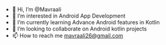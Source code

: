 - 👋 Hi, I’m @Mavraali
- 👀 I’m interested in Android App Development
- 🌱 I’m currently learning Advance Android features in Kotlin
- 💞️ I’m looking to collaborate on Android kotlin projects
- 📫 How to reach me mavraali26@gmail.com

<!---
Mavraali/Mavraali is a ✨ special ✨ repository because its `README.md` (this file) appears on your GitHub profile.
You can click the Preview link to take a look at your changes.
--->
